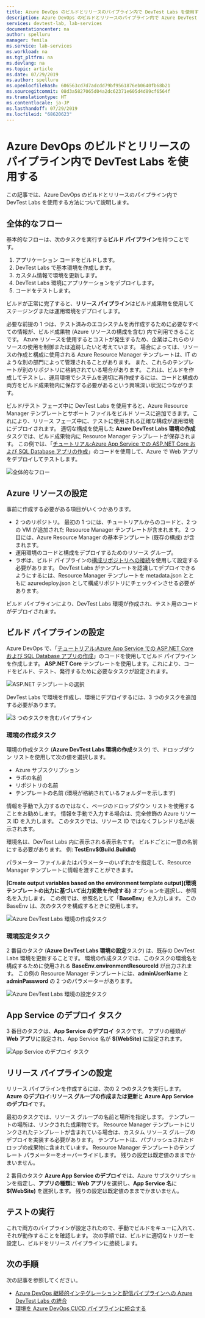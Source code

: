 ```yaml
---
title: Azure DevOps のビルドとリリースのパイプライン内で DevTest Labs を使用する | Microsoft Docs
description: Azure DevOps のビルドとリリースのパイプライン内で Azure DevTest Labs を使用する方法について説明します。
services: devtest-lab, lab-services
documentationcenter: na
author: spelluru
manager: femila
ms.service: lab-services
ms.workload: na
ms.tgt_pltfrm: na
ms.devlang: na
ms.topic: article
ms.date: 07/29/2019
ms.author: spelluru
ms.openlocfilehash: 606563cd7d7adcdd79bf9561876eb0640fb68b21
ms.sourcegitcommit: 08d3a5827065d04a2dc62371e605d4d89cf6564f
ms.translationtype: HT
ms.contentlocale: ja-JP
ms.lasthandoff: 07/29/2019
ms.locfileid: "68620623"
---
```

# <a name="use-devtest-labs-in-azure-devops-build-and-release-pipelines"></a>Azure DevOps のビルドとリリースのパイプライン内で DevTest Labs を使用する
この記事では、Azure DevOps のビルドとリリースのパイプライン内で DevTest Labs を使用する方法について説明します。 

## <a name="overall-flow"></a>全体的なフロー
基本的なフローは、次のタスクを実行する**ビルド パイプライン**を持つことです。

1. アプリケーション コードをビルドします。
1. DevTest Labs で基本環境を作成します。
1. カスタム情報で環境を更新します。
1. DevTest Labs 環境にアプリケーションをデプロイします。
1. コードをテストします。 

ビルドが正常に完了すると、**リリース パイプライン**はビルド成果物を使用してステージングまたは運用環境をデプロイします。 

必要な前提の 1 つは、テスト済みのエコシステムを再作成するために必要なすべての情報が、ビルド成果物 (Azure リソースの構成を含む) 内で利用できることです。 Azure リソースを使用するとコストが発生するため、企業はこれらのリソースの使用を制御または追跡したいと考えています。 場合によっては、リソースの作成と構成に使用される Azure Resource Manager テンプレートは、IT のような別の部門によって管理されることがあります。 また、これらのテンプレートが別のリポジトリに格納されている場合があります。 これは、ビルドを作成してテストし、運用環境でシステムを適切に再作成するには、コードと構成の両方をビルド成果物内に保存する必要があるという興味深い状況につながります。 

ビルド/テスト フェーズ中に DevTest Labs を使用すると、Azure Resource Manager テンプレートとサポート ファイルをビルド ソースに追加できます。これにより、リリース フェーズ中に、テストに使用される正確な構成が運用環境にデプロイされます。 適切な構成を使用した **Azure DevTest Labs 環境の作成**タスクでは、ビルド成果物内に Resource Manager テンプレートが保存されます。 この例では、「[チュートリアル:Azure App Service での ASP.NET Core および SQL Database アプリの作成](../app-service/app-service-web-tutorial-dotnetcore-sqldb.md)」のコードを使用して、Azure で Web アプリをデプロイしてテストします。

![全体的なフロー](./media/use-devtest-labs-build-release-pipelines/overall-flow.png)

## <a name="set-up-azure-resources"></a>Azure リソースの設定
事前に作成する必要がある項目がいくつかあります。

- 2 つのリポジトリ。 最初の 1 つには、チュートリアルからのコードと、2 つの VM が追加された Resource Manager テンプレートが含まれます。 2 つ目には、Azure Resource Manager の基本テンプレート (既存の構成) が含まれます。
- 運用環境のコードと構成をデプロイするためのリソース グループ。
- ラボは、ビルド パイプラインの[構成リポジトリへの接続](devtest-lab-create-environment-from-arm.md)を使用して設定する必要があります。 DevTest Labs がテンプレートを認識してデプロイできるようにするには、Resource Manager テンプレートを metadata.json とともに azuredeploy.json として構成リポジトリにチェックインさせる必要があります。

ビルド パイプラインにより、DevTest Labs 環境が作成され、テスト用のコードがデプロイされます。

## <a name="set-up-a-build-pipeline"></a>ビルド パイプラインの設定
Azure DevOps で、「[チュートリアル:Azure App Service での ASP.NET Core および SQL Database アプリの作成](../app-service/app-service-web-tutorial-dotnetcore-sqldb.md)」のコードを使用してビルド パイプラインを作成します。 **ASP.NET Core** テンプレートを使用します。これにより、コードをビルド、テスト、発行するために必要なタスクが設定されます。

![ASP.NET テンプレートの選択](./media/use-devtest-labs-build-release-pipelines/select-asp-net.png)

DevTest Labs で環境を作成し、環境にデプロイするには、3 つのタスクを追加する必要があります。

![3 つのタスクを含むパイプライン](./media/use-devtest-labs-build-release-pipelines/pipeline-tasks.png)

### <a name="create-environment-task"></a>環境の作成タスク
環境の作成タスク (**Azure DevTest Labs 環境の作成**タスク) で、ドロップダウン リストを使用して次の値を選択します。

- Azure サブスクリプション
- ラボの名前
- リポジトリの名前
- テンプレートの名前 (環境が格納されているフォルダーを示します) 

情報を手動で入力するのではなく、ページのドロップダウン リストを使用することをお勧めします。 情報を手動で入力する場合は、完全修飾の Azure リソース ID を入力します。 このタスクでは、リソース ID ではなくフレンドリ名が表示されます。 

環境名は、DevTest Labs 内に表示される表示名です。 ビルドごとに一意の名前にする必要があります。 例: **TestEnv$(Build.BuildId)** 

パラメーター ファイルまたはパラメーターのいずれかを指定して、Resource Manager テンプレートに情報を渡すことができます。 

**[Create output variables based on the environment template output]\(環境テンプレートの出力に基づいて出力変数を作成する\)** オプションを選択し、参照名を入力します。 この例では、参照名として「**BaseEnv**」を入力します。 この BaseEnv は、次のタスクを構成するときに使用します。 

![Azure DevTest Labs 環境の作成タスク](./media/use-devtest-labs-build-release-pipelines/create-environment.png)

### <a name="populate-environment-task"></a>環境設定タスク
2 番目のタスク (**Azure DevTest Labs 環境の設定**タスク) は、既存の DevTest Labs 環境を更新することです。 環境の作成タスクでは、このタスクの環境名を構成するために使用される **BaseEnv.environmentResourceId** が出力されます。 この例の Resource Manager テンプレートには、**adminUserName** と **adminPassword** の 2 つのパラメーターがあります。 

![Azure DevTest Labs 環境の設定タスク](./media/use-devtest-labs-build-release-pipelines/populate-environment.png)

## <a name="app-service-deploy-task"></a>App Service のデプロイ タスク
3 番目のタスクは、**App Service のデプロイ** タスクです。 アプリの種類が **Web アプリ**に設定され、App Service 名が **$(WebSite)** に設定されます。

![App Service のデプロイ タスク](./media/use-devtest-labs-build-release-pipelines/app-service-deploy.png)

## <a name="setup-release-pipeline"></a>リリース パイプラインの設定
リリース パイプラインを作成するには、次の 2 つのタスクを実行します。**Azure のデプロイ:リソース グループの作成または更新**と **Azure App Service のデプロイ**です。 

最初のタスクでは、リソース グループの名前と場所を指定します。 テンプレートの場所は、リンクされた成果物です。 Resource Manager テンプレートにリンクされたテンプレートが含まれている場合は、カスタム リソース グループのデプロイを実装する必要があります。 テンプレートは、パブリッシュされたドロップの成果物に含まれています。 Resource Manager テンプレートのテンプレート パラメーターをオーバーライドします。 残りの設定は既定値のままでかまいません。 

2 番目のタスク **Azure App Service のデプロイ**では、Azure サブスクリプションを指定し、**アプリの種類**に **Web アプリ**を選択し、**App Service 名**に **$(WebSite)** を選択します。 残りの設定は既定値のままでかまいません。 

## <a name="test-run"></a>テストの実行
これで両方のパイプラインが設定されたので、手動でビルドをキューに入れて、それが動作することを確認します。 次の手順では、ビルドに適切なトリガーを設定し、ビルドをリリース パイプラインに接続します。

## <a name="next-steps"></a>次の手順
次の記事を参照してください。

- [Azure DevOps 継続的インテグレーションと配信パイプラインへの Azure DevTest Labs の統合](devtest-lab-integrate-ci-cd-vsts.md)
- [環境を Azure DevOps CI/CD パイプラインに統合する](integrate-environments-devops-pipeline.md)

